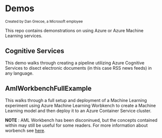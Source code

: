 # Demos
<sup>Created by Dan Grecoe, a Microsoft employee</sup>

This repo contains demonstrations on using Azure or Azure Machine Learning services.

## Cognitive Services
This demo walks through creating a pipeline utilizing Azure Cognitive Services to disect electronic documents (in this case RSS news feeds) in any language.

## AmlWorkbenchFullExample
This walks through a full setup and deployment of a Machine Learning experiment using Azure Machine Learning Worbkench to create a Machine Learning model and then deploy it to an Azure Container Service cluster. 

<b>NOTE</b> : AML Workbench has been disconinued, but the concepts contained within may still be useful for some readers. For more information about worbench see [here](https://docs.microsoft.com/en-us/azure/machine-learning/service/overview-what-happened-to-workbench).